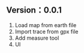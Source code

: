 Version：0.0.1
--------------

1. Load map from earth file
2. Import trace from gpx file
3. Add measure tool
4. UI
